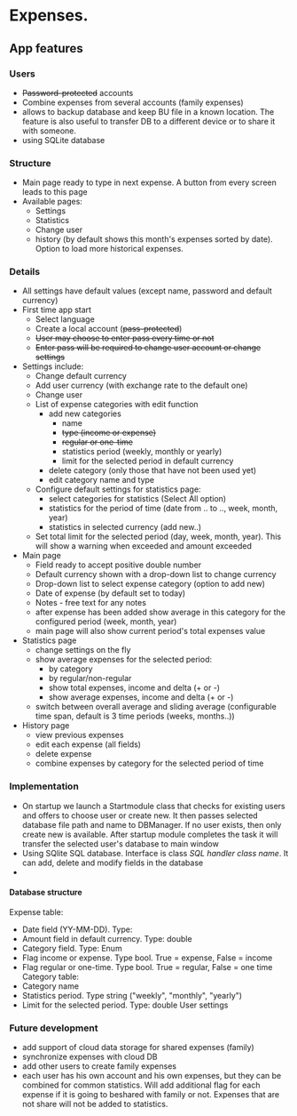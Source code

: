 # Expenses.

## App features
### Users
* ~~Password-protected~~ accounts
* Combine expenses from several accounts (family expenses)
* allows to backup database and keep BU file in a known location. The feature is also useful to transfer 
DB to a different device or to share it with someone.
* using SQLite database

### Structure
* Main page ready to type in next expense. A button from every screen leads to this page
* Available pages: 
  * Settings
  * Statistics
  * Change user
  * history (by default shows this month's expenses sorted by date). Option to load more historical expenses.

### Details
* All settings have default values (except name, password and default currency)
* First time app start 
  * Select language
  * Create a local account (~~pass-protected~~)
  * ~~User may choose to enter pass every time or not~~
  * ~~Enter pass will be required to change user account or change settings~~
* Settings include:
  * Change default currency
  * Add user currency (with exchange rate to the default one)
  * Change user
  * List of expense categories with edit function
    * add new categories 
      * name
      * ~~type (income or expense)~~
      * ~~regular or one-time~~
      * statistics period (weekly, monthly or yearly)
      * limit for the selected period in default currency
    * delete category (only those that have not been used yet)
    * edit category name and type
  * Configure default settings for statistics page:
    * select categories for statistics (Select All option)
    * statistics for the period of time (date from .. to .., week, month, year)
    * statistics in selected currency (add new..)
  * Set total limit for the selected period (day, week, month, year). This will show a warning when exceeded and amount exceeded
* Main page
  * Field ready to accept positive double number
  * Default currency shown with a drop-down list to change currency
  * Drop-down list to select expense category (option to add new)
  * Date of expense (by default set to today)
  * Notes - free text for any notes
  * after expense has been added show average in this category for the configured period (week, month, year)
  * main page will also show current period's total expenses value
* Statistics page
  * change settings on the fly
  * show average expenses for the selected period:
    * by category
    * by regular/non-regular
    * show total expenses, income and delta (+ or -)
    * show average expenses, income and delta (+ or -)
  * switch between overall average and sliding average (configurable time span, default is 3 time periods (weeks, months..)) 
* History page
  * view previous expenses
  * edit each expense (all fields)
  * delete expense
  * combine expenses by category for the selected period of time
### Implementation
* On startup we launch a Startmodule class that checks for existing users and offers to choose user or create new. It then passes selected database file path
and name to DBManager.
If no user exists, then only create new is available. After startup module completes the task it will transfer the selected user's database to main window 
* Using SQlite SQL database. Interface is class *SQL handler class name*. It can add, delete and modify fields in the database
* 
#### Database structure
Expense table:
* Date field (YY-MM-DD). Type:
* Amount field in default currency. Type: double
* Category field. Type: Enum
* Flag income or expense. Type bool. True = expense, False = income
* Flag regular or one-time. Type bool. True = regular, False = one time
Category table:
* Category name
* Statistics period. Type string ("weekly", "monthly", "yearly")
* Limit for the selected period. Type: double
User settings

### Future development
* add support of cloud data storage for shared expenses (family)
* synchronize expenses with cloud DB
* add other users to create family expenses
* each user has his own account and his own expenses, but they can be combined for common statistics. 
Will add additional flag for each expense if it is going to beshared with family or not. 
Expenses that are not share will not be added to statistics.
